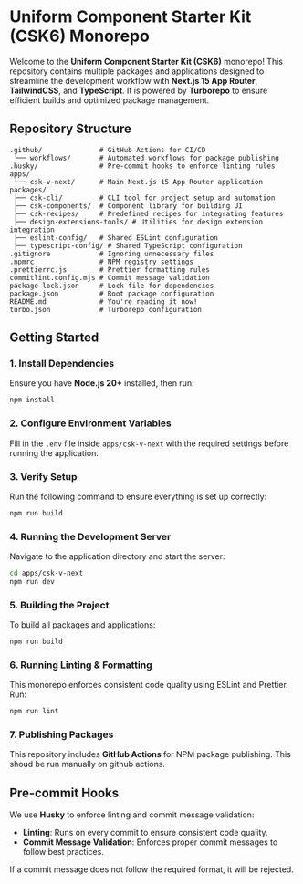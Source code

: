 # Uniform Component Starter Kit (CSK6) Monorepo

Welcome to the **Uniform Component Starter Kit (CSK6)** monorepo! This repository contains multiple packages and applications designed to streamline the development workflow with **Next.js 15 App Router**, **TailwindCSS**, and **TypeScript**. It is powered by **Turborepo** to ensure efficient builds and optimized package management.

## Repository Structure

```
.github/              # GitHub Actions for CI/CD
 └── workflows/       # Automated workflows for package publishing
.husky/               # Pre-commit hooks to enforce linting rules
apps/
 └── csk-v-next/      # Main Next.js 15 App Router application
packages/
 ├── csk-cli/         # CLI tool for project setup and automation
 ├── csk-components/  # Component library for building UI
 ├── csk-recipes/     # Predefined recipes for integrating features
 ├── design-extensions-tools/ # Utilities for design extension integration
 ├── eslint-config/   # Shared ESLint configuration
 ├── typescript-config/ # Shared TypeScript configuration
.gitignore            # Ignoring unnecessary files
.npmrc                # NPM registry settings
.prettierrc.js        # Prettier formatting rules
commitlint.config.mjs # Commit message validation
package-lock.json     # Lock file for dependencies
package.json          # Root package configuration
README.md             # You're reading it now!
turbo.json            # Turborepo configuration
```

## Getting Started

### 1. Install Dependencies

Ensure you have **Node.js 20+** installed, then run:

```bash
npm install
```

### 2. Configure Environment Variables

Fill in the `.env` file inside `apps/csk-v-next` with the required settings before running the application.

### 3. Verify Setup

Run the following command to ensure everything is set up correctly:

```bash
npm run build
```

### 4. Running the Development Server

Navigate to the application directory and start the server:

```bash
cd apps/csk-v-next
npm run dev
```

### 5. Building the Project

To build all packages and applications:

```bash
npm run build
```

### 6. Running Linting & Formatting

This monorepo enforces consistent code quality using ESLint and Prettier. Run:

```bash
npm run lint
```

### 7. Publishing Packages

This repository includes **GitHub Actions** for NPM package publishing. This shoud be run manually on  github actions.


## Pre-commit Hooks

We use **Husky** to enforce linting and commit message validation:
- **Linting**: Runs on every commit to ensure consistent code quality.
- **Commit Message Validation**: Enforces proper commit messages to follow best practices.

If a commit message does not follow the required format, it will be rejected.



